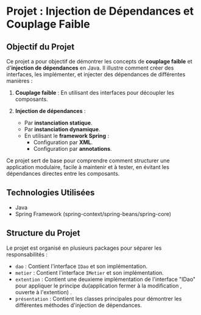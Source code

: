 # Projet : Injection de Dépendances et Couplage Faible

## Objectif du Projet

Ce projet a pour objectif de démontrer les concepts de **couplage faible** et d'**injection de dépendances** en Java. Il illustre comment créer des interfaces, les implémenter, et injecter des dépendances de différentes manières :

1. **Couplage faible** : En utilisant des interfaces pour découpler les composants.
2. **Injection de dépendances** :
   
   - Par **instanciation statique**.
   - Par **instanciation dynamique**.
   - En utilisant le **framework Spring** :
     - Configuration par **XML**.
     - Configuration par **annotations**.

Ce projet sert de base pour comprendre comment structurer une application modulaire, facile à maintenir et à tester, en évitant les dépendances directes entre les composants.

## Technologies Utilisées
- Java
- Spring Framework (spring-context/spring-beans/spring-core)

## Structure du Projet
Le projet est organisé en plusieurs packages pour séparer les responsabilités :
- `dao` : Contient l'interface `IDao` et son implémentation.
- `metier` : Contient l'interface `IMetier` et son implémentation.
- `extention` : Contient une deuxieme implémentation de l'interface "IDao" pour appliquer le principe du(application fermer à la modification , ouverte à l'extention) .
- `présentation` : Contient les classes principales pour démontrer les différentes méthodes d'injection de dépendances.
